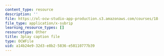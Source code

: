 ```yaml
---
content_type: resource
description: ''
file: https://ol-ocw-studio-app-production.s3.amazonaws.com/courses/18-01sc-single-variable-calculus-fall-2010/a14b24e932d3e8b25836e58110777b39_4sTKcvYMNxk.srt
file_type: application/x-subrip
learning_resource_types: []
resourcetype: Other
title: 3play caption file
type: OCWFile
uid: a14b24e9-32d3-e8b2-5836-e58110777b39
---
```

